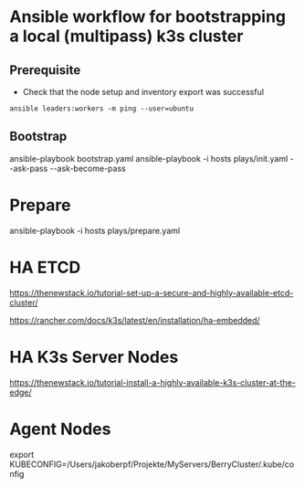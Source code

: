# Ansible workflow for bootstrapping a local (multipass) k3s cluster

## Prerequisite
- Check that the node setup and inventory export was successful
```
ansible leaders:workers -m ping --user=ubuntu
```

## Bootstrap
ansible-playbook bootstrap.yaml
ansible-playbook -i hosts plays/init.yaml --ask-pass --ask-become-pass

# Prepare
ansible-playbook -i hosts plays/prepare.yaml

# HA ETCD
https://thenewstack.io/tutorial-set-up-a-secure-and-highly-available-etcd-cluster/

https://rancher.com/docs/k3s/latest/en/installation/ha-embedded/

# HA K3s Server Nodes
https://thenewstack.io/tutorial-install-a-highly-available-k3s-cluster-at-the-edge/

# Agent Nodes

export KUBECONFIG=/Users/jakoberpf/Projekte/MyServers/BerryCluster/.kube/config